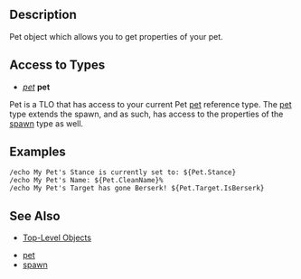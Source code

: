 ## Description

Pet object which allows you to get properties of your pet.

## Access to Types

-   *[pet](../data-types/datatype-pet.md)* **pet**

Pet is a TLO that has access to your current Pet [pet](../data-types/datatype-pet.md) reference type. The
[pet](../data-types/datatype-pet.md) type extends the spawn, and as such, has access to the properties of the
[spawn](../data-types/datatype-spawn.md) type as well.

## Examples

`/echo My Pet's Stance is currently set to: ${Pet.Stance}`  
`/echo My Pet's Name: ${Pet.CleanName}%`  
`/echo My Pet's Target has gone Berserk! ${Pet.Target.IsBerserk}`

## See Also

-   [Top-Level Objects](top-level-objects.md)

<!-- -->

-   [pet](../data-types/datatype-pet.md)
-   [spawn](../data-types/datatype-spawn.md)


